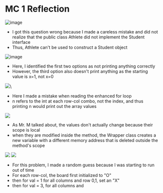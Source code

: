 # MC 1 Reflection
![image](https://cdn.discordapp.com/attachments/966376900983394344/966376917047590942/unknown.png)
- I got this question wrong because I made a careless mistake and did not realize that the public class Athlete did not implement the Student interface
- Thus, Athlete can't be used to construct a Student object

![image](https://cdn.discordapp.com/attachments/966376900983394344/966378783101812787/unknown.png)
- Here, I identified the first two options as not printing anything correctly
- However, the third option also doesn't print anything as the starting value is x=1, not x=0 

![](https://cdn.discordapp.com/attachments/966376900983394344/966379320480243732/unknown.png)\
- Here I made a mistake when reading the enhanced for loop
- n refers to the int at each row-col combo, not the index, and thus printing n would print out the array values

![](https://cdn.discordapp.com/attachments/966376900983394344/966381596091502612/unknown.png)
- As Mr. M talked about, the values don't actually change because their scope is local
- when they are modified inside the method, the Wrapper class creates a new variable with a different memory address that is deleted outside the method's scope

![](https://cdn.discordapp.com/attachments/966376900983394344/966379873281138759/unknown.png)
![](https://cdn.discordapp.com/attachments/966376900983394344/966379920114716732/unknown.png)
- For this problem, I made a random guess because I was starting to run out of time
- For each row-col, the board first initialized to "O"
- then for val = 1 for all columns and row 0,1, set an "X"
- then for val = 3, for all columns and 
